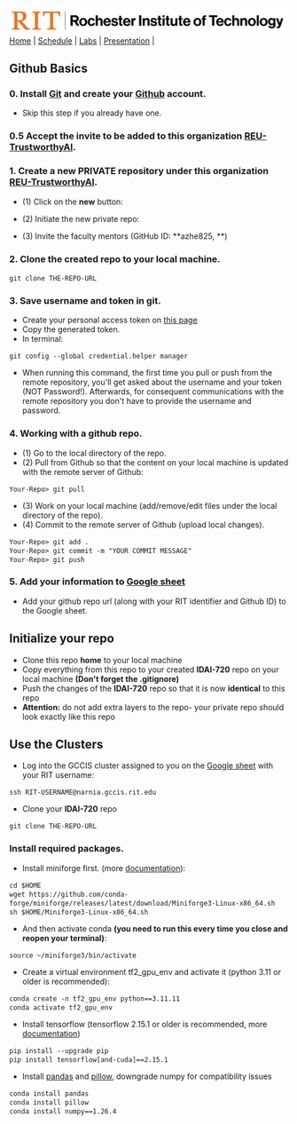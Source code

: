 [<img width=900 src="../img/logo_rit.png?raw=yes">](../README.md)   
[Home](../README.md) |
[Schedule](../schedule.md) |
[Labs](labs.md) |
[Presentation](presentation.md) |

## Github Basics

### 0. Install [Git](https://git-scm.com/downloads) and create your [Github](https://github.com/) account.
 - Skip this step if you already have one.

### 0.5 Accept the invite to be added to this organization [REU-TrustworthyAI](https://github.com/REU-TrustworthyAI).

### 1. Create a new PRIVATE repository under this organization [REU-TrustworthyAI](https://github.com/REU-TrustworthyAI).
 - (1) Click on the **new** button:
 
 - (2) Initiate the new private repo:
 
 - (3) Invite the faculty mentors (GitHub ID: **azhe825, **)

### 2. Clone the created repo to your local machine.
 ```
 git clone THE-REPO-URL
 ```

### 3. Save username and token in git.
 - Create your personal access token on [this page](https://github.com/settings/tokens)
 - Copy the generated token.
 - In terminal:
 ```
 git config --global credential.helper manager
 ```
 - When running this command, the first time you pull or push from the remote repository, you'll get asked about the username and your token (NOT Password!). Afterwards, for consequent communications with the remote repository you don't have to provide the username and password.

### 4. Working with a github repo.
 - (1) Go to the local directory of the repo.
 - (2) Pull from Github so that the content on your local machine is updated with the remote server of Github:
 ```
 Your-Repo> git pull
 ```
 - (3) Work on your local machine (add/remove/edit files under the local directory of the repo).
 - (4) Commit to the remote server of Github (upload local changes).
 ```
 Your-Repo> git add .
 Your-Repo> git commit -m "YOUR COMMIT MESSAGE"
 Your-Repo> git push
 ```
 
 ### 5. Add your information to [Google sheet](https://docs.google.com/spreadsheets/d/1w6aNToF7cyjsaXNpmJNCxZmzXrB5BWu0F6thpt_bnKk/edit?usp=sharing)
 - Add your github repo url (along with your RIT identifier and Github ID) to the Google sheet.

## Initialize your repo

- Clone this repo **home** to your local machine
- Copy everything from this repo to your created **IDAI-720** repo on your local machine **(Don't forget the .gitignore)**
- Push the changes of the **IDAI-720** repo so that it is now **identical** to this repo
- **Attention:** do not add extra layers to the repo- your private repo should look exactly like this repo

## Use the Clusters

- Log into the GCCIS cluster assigned to you on the [Google sheet](https://docs.google.com/spreadsheets/d/1w6aNToF7cyjsaXNpmJNCxZmzXrB5BWu0F6thpt_bnKk/edit?usp=sharing) with your RIT username:
```
ssh RIT-USERNAME@narnia.gccis.rit.edu
```
- Clone your **IDAI-720** repo
 ```
 git clone THE-REPO-URL
 ```
### Install required packages.

- Install miniforge first. (more [documentation](https://wiki.cs.rit.edu/index.php/MiniForge3)):
```
cd $HOME
wget https://github.com/conda-forge/miniforge/releases/latest/download/Miniforge3-Linux-x86_64.sh
sh $HOME/Miniforge3-Linux-x86_64.sh
```
- And then activate conda **(you need to run this every time you close and reopen your terminal)**:
```
source ~/miniforge3/bin/activate
```
- Create a virtual environment tf2_gpu_env and activate it (python 3.11 or older is recommended):
```
conda create -n tf2_gpu_env python==3.11.11
conda activate tf2_gpu_env
```
- Install tensorflow (tensorflow 2.15.1 or older is recommended, more [documentation](https://www.tensorflow.org/install/pip))
```
pip install --upgrade pip
pip install tensorflow[and-cuda]==2.15.1
```
 
- Install [pandas](https://pandas.pydata.org/) and [pillow](https://pypi.org/project/Pillow/), downgrade numpy for compatibility issues
```
conda install pandas
conda install pillow
conda install numpy==1.26.4
```
